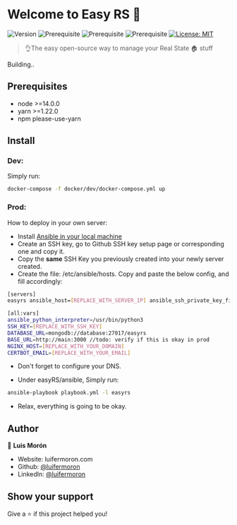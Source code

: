 # Welcome to Easy RS 👋

![Version](https://img.shields.io/badge/version-0.1.0-blue.svg?cacheSeconds=2592000)
![Prerequisite](https://img.shields.io/badge/node-%3E%3D14.0.0-blue.svg)
![Prerequisite](https://img.shields.io/badge/yarn-%3E%3D1.22.0-blue.svg)
![Prerequisite](https://img.shields.io/badge/npm-please-use-yarn-blue.svg)
[![License: MIT](https://img.shields.io/badge/License-MIT-yellow.svg)](#)

> 👌The easy open-source way to manage your Real State 🏠 stuff

Building..

## Prerequisites

- node >=14.0.0
- yarn >=1.22.0
- npm please-use-yarn

## Install

### Dev:

Simply run:

```sh
docker-compose -f docker/dev/docker-compose.yml up
```

### Prod:

How to deploy in your own server:

- Install [Ansible in your local machine](https://docs.ansible.com/ansible/latest/installation_guide/intro_installation.html)
- Create an SSH key, go to Github SSH key setup page or corresponding one and copy it.
- Copy the **same** SSH Key you previously created into your newly server created.
- Create the file: /etc/ansible/hosts. Copy and paste the below config, and fill accordingly:

```sh
[servers]
easyrs ansible_host=[REPLACE_WITH_SERVER_IP] ansible_ssh_private_key_file=~/.ssh/[REPLACE_WITH_SSH_KEY] ansible_user=[REPLACE_WITH_SERVER_USERNAME]

[all:vars]
ansible_python_interpreter=/usr/bin/python3
SSH_KEY=[REPLACE_WITH_SSH_KEY]
DATABASE_URL=mongodb://database:27017/easyrs
BASE_URL=http://main:3000 //todo: verify if this is okay in prod
NGINX_HOST=[REPLACE_WITH_YOUR_DOMAIN]
CERTBOT_EMAIL=[REPLACE_WITH_YOUR_EMAIL]

```

- Don't forget to configure your DNS.

- Under easyRS/ansible, Simply run:

```sh
ansible-playbook playbook.yml -l easyrs
```

- Relax, everything is going to be okay.

## Author

👤 **Luis Morón**

- Website: luifermoron.com
- Github: [@luifermoron](https://github.com/luifermoron)
- LinkedIn: [@luifermoron](https://linkedin.com/in/luifermoron)

## Show your support

Give a ⭐️ if this project helped you!

